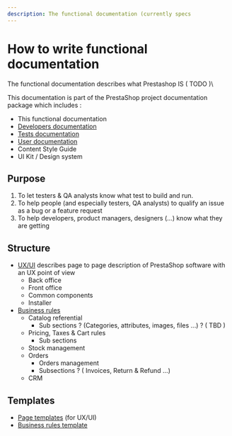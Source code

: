 ```yaml
---
description: The functional documentation (currently specs
---
```


# How to write functional documentation

The functional documentation describes what Prestashop IS ( TODO )\


This documentation is part of the PrestaShop project documentation package which includes :&#x20;

* This functional documentation
* [ Developers documentation](https://devdocs.prestashop.com)&#x20;
* [Tests documentation](https://build.prestashop.com/test-scenarios/)
* [User documentation](https://app.gitbook.com/o/-MAz0PPl5s9ulE9xyliu/s/tBUT2FaUMQ8aGrzosLWv/)
* Content Style Guide&#x20;
* UI Kit / Design system

## Purpose&#x20;

1. To let testers & QA analysts know what test to build and run.
2. To help people (and especially testers, QA analysts) to qualify an issue as a bug or a feature request
3. To help developers, product managers, designers (...) know what they are getting &#x20;

## Structure

* [UX/UI](../ux-ui/) describes page to page description of PrestaShop software with an UX point of view
  * Back office
  * Front office
  * Common components
  * Installer
* [Business rules](../../readme/business-rules/)
  * Catalog referential
    * Sub sections ?  (Categories, attributes, images, files ...) ? ( TBD )&#x20;
  * Pricing, Taxes & Cart rules
    * Sub sections
  * Stock management
  * Orders
    * Orders management
    * Subsections ? ( Invoices, Return & Refund ...)&#x20;
  * CRM&#x20;

&#x20;

## Templates

* [Page templates](templates/page-template.md) (for UX/UI)&#x20;
* [Business rules template](broken-reference)



&#x20;
